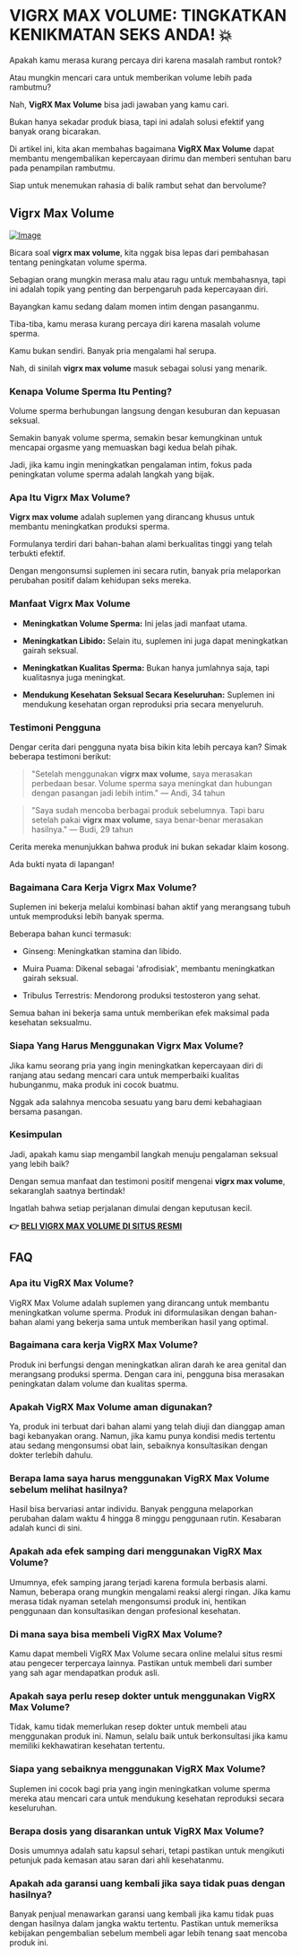 # VIGRX MAX VOLUME: TINGKATKAN KENIKMATAN SEKS ANDA! 💥

Apakah kamu merasa kurang percaya diri karena masalah rambut rontok? 

Atau mungkin mencari cara untuk memberikan volume lebih pada rambutmu? 

Nah, **VigRX Max Volume** bisa jadi jawaban yang kamu cari. 

Bukan hanya sekadar produk biasa, tapi ini adalah solusi efektif yang banyak orang bicarakan. 

Di artikel ini, kita akan membahas bagaimana **VigRX Max Volume** dapat membantu mengembalikan kepercayaan dirimu dan memberi sentuhan baru pada penampilan rambutmu. 

Siap untuk menemukan rahasia di balik rambut sehat dan bervolume?

## Vigrx Max Volume

[![Image](https://www2.sellhealth.com/566/vigrx_max_volume_1_1.jpg)](https://gchaffi.com/mQblLfF9)

Bicara soal **vigrx max volume**, kita nggak bisa lepas dari pembahasan tentang peningkatan volume sperma. 

Sebagian orang mungkin merasa malu atau ragu untuk membahasnya, tapi ini adalah topik yang penting dan berpengaruh pada kepercayaan diri.

Bayangkan kamu sedang dalam momen intim dengan pasanganmu.

Tiba-tiba, kamu merasa kurang percaya diri karena masalah volume sperma.

Kamu bukan sendiri. Banyak pria mengalami hal serupa.

Nah, di sinilah **vigrx max volume** masuk sebagai solusi yang menarik.

### Kenapa Volume Sperma Itu Penting?

Volume sperma berhubungan langsung dengan kesuburan dan kepuasan seksual. 

Semakin banyak volume sperma, semakin besar kemungkinan untuk mencapai orgasme yang memuaskan bagi kedua belah pihak.

Jadi, jika kamu ingin meningkatkan pengalaman intim, fokus pada peningkatan volume sperma adalah langkah yang bijak.

### Apa Itu Vigrx Max Volume?

**Vigrx max volume** adalah suplemen yang dirancang khusus untuk membantu meningkatkan produksi sperma. 

Formulanya terdiri dari bahan-bahan alami berkualitas tinggi yang telah terbukti efektif.

Dengan mengonsumsi suplemen ini secara rutin, banyak pria melaporkan perubahan positif dalam kehidupan seks mereka.

### Manfaat Vigrx Max Volume

- **Meningkatkan Volume Sperma:** Ini jelas jadi manfaat utama.
  
- **Meningkatkan Libido:** Selain itu, suplemen ini juga dapat meningkatkan gairah seksual.
  
- **Meningkatkan Kualitas Sperma:** Bukan hanya jumlahnya saja, tapi kualitasnya juga meningkat.
  
- **Mendukung Kesehatan Seksual Secara Keseluruhan:** Suplemen ini mendukung kesehatan organ reproduksi pria secara menyeluruh.

### Testimoni Pengguna

Dengar cerita dari pengguna nyata bisa bikin kita lebih percaya kan? Simak beberapa testimoni berikut:

> "Setelah menggunakan **vigrx max volume**, saya merasakan perbedaan besar. Volume sperma saya meningkat dan hubungan dengan pasangan jadi lebih intim." 
> — Andi, 34 tahun

> "Saya sudah mencoba berbagai produk sebelumnya. Tapi baru setelah pakai **vigrx max volume**, saya benar-benar merasakan hasilnya." 
> — Budi, 29 tahun

Cerita mereka menunjukkan bahwa produk ini bukan sekadar klaim kosong. 

Ada bukti nyata di lapangan!

### Bagaimana Cara Kerja Vigrx Max Volume?

Suplemen ini bekerja melalui kombinasi bahan aktif yang merangsang tubuh untuk memproduksi lebih banyak sperma. 

Beberapa bahan kunci termasuk:

- Ginseng: Meningkatkan stamina dan libido.
  
- Muira Puama: Dikenal sebagai 'afrodisiak', membantu meningkatkan gairah seksual.
  
- Tribulus Terrestris: Mendorong produksi testosteron yang sehat.

Semua bahan ini bekerja sama untuk memberikan efek maksimal pada kesehatan seksualmu.

### Siapa Yang Harus Menggunakan Vigrx Max Volume?

Jika kamu seorang pria yang ingin meningkatkan kepercayaan diri di ranjang atau sedang mencari cara untuk memperbaiki kualitas hubunganmu, maka produk ini cocok buatmu. 

Nggak ada salahnya mencoba sesuatu yang baru demi kebahagiaan bersama pasangan.

### Kesimpulan

Jadi, apakah kamu siap mengambil langkah menuju pengalaman seksual yang lebih baik? 

Dengan semua manfaat dan testimoni positif mengenai **vigrx max volume**, sekaranglah saatnya bertindak!

Ingatlah bahwa setiap perjalanan dimulai dengan keputusan kecil.



**👉 [BELI VIGRX MAX VOLUME DI SITUS RESMI](https://gchaffi.com/mQblLfF9)**

## FAQ

### Apa itu VigRX Max Volume?
VigRX Max Volume adalah suplemen yang dirancang untuk membantu meningkatkan volume sperma. Produk ini diformulasikan dengan bahan-bahan alami yang bekerja sama untuk memberikan hasil yang optimal.

### Bagaimana cara kerja VigRX Max Volume?
Produk ini berfungsi dengan meningkatkan aliran darah ke area genital dan merangsang produksi sperma. Dengan cara ini, pengguna bisa merasakan peningkatan dalam volume dan kualitas sperma.

### Apakah VigRX Max Volume aman digunakan?
Ya, produk ini terbuat dari bahan alami yang telah diuji dan dianggap aman bagi kebanyakan orang. Namun, jika kamu punya kondisi medis tertentu atau sedang mengonsumsi obat lain, sebaiknya konsultasikan dengan dokter terlebih dahulu.

### Berapa lama saya harus menggunakan VigRX Max Volume sebelum melihat hasilnya?
Hasil bisa bervariasi antar individu. Banyak pengguna melaporkan perubahan dalam waktu 4 hingga 8 minggu penggunaan rutin. Kesabaran adalah kunci di sini.

### Apakah ada efek samping dari menggunakan VigRX Max Volume?
Umumnya, efek samping jarang terjadi karena formula berbasis alami. Namun, beberapa orang mungkin mengalami reaksi alergi ringan. Jika kamu merasa tidak nyaman setelah mengonsumsi produk ini, hentikan penggunaan dan konsultasikan dengan profesional kesehatan.

### Di mana saya bisa membeli VigRX Max Volume?
Kamu dapat membeli VigRX Max Volume secara online melalui situs resmi atau pengecer terpercaya lainnya. Pastikan untuk membeli dari sumber yang sah agar mendapatkan produk asli.

### Apakah saya perlu resep dokter untuk menggunakan VigRX Max Volume?
Tidak, kamu tidak memerlukan resep dokter untuk membeli atau menggunakan produk ini. Namun, selalu baik untuk berkonsultasi jika kamu memiliki kekhawatiran kesehatan tertentu.

### Siapa yang sebaiknya menggunakan VigRX Max Volume?
Suplemen ini cocok bagi pria yang ingin meningkatkan volume sperma mereka atau mencari cara untuk mendukung kesehatan reproduksi secara keseluruhan.

### Berapa dosis yang disarankan untuk VigRX Max Volume?
Dosis umumnya adalah satu kapsul sehari, tetapi pastikan untuk mengikuti petunjuk pada kemasan atau saran dari ahli kesehatanmu.

### Apakah ada garansi uang kembali jika saya tidak puas dengan hasilnya?
Banyak penjual menawarkan garansi uang kembali jika kamu tidak puas dengan hasilnya dalam jangka waktu tertentu. Pastikan untuk memeriksa kebijakan pengembalian sebelum membeli agar lebih tenang saat mencoba produk ini.